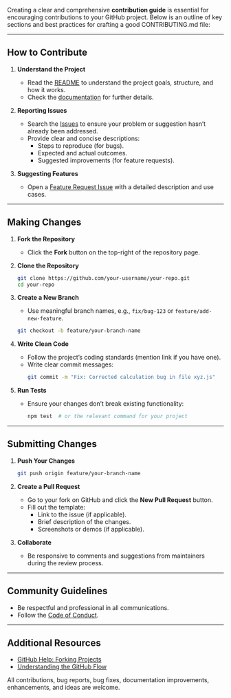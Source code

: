 Creating a clear and comprehensive **contribution guide** is essential for encouraging contributions to your GitHub project. Below is an outline of key sections and best practices for crafting a good CONTRIBUTING.md file:

---

## **How to Contribute**

1. **Understand the Project**  
   - Read the [README](./README.md) to understand the project goals, structure, and how it works.
   - Check the [documentation](#link-to-docs) for further details.

2. **Reporting Issues**  
   - Search the [Issues](https://github.com/your-repo/issues) to ensure your problem or suggestion hasn’t already been addressed.
   - Provide clear and concise descriptions:
     - Steps to reproduce (for bugs).
     - Expected and actual outcomes.
     - Suggested improvements (for feature requests).

3. **Suggesting Features**  
   - Open a [Feature Request Issue](https://github.com/your-repo/issues/new/choose) with a detailed description and use cases.

---

## **Making Changes**

1. **Fork the Repository**  
   - Click the **Fork** button on the top-right of the repository page.

2. **Clone the Repository**  
   ```bash
   git clone https://github.com/your-username/your-repo.git
   cd your-repo
   ```

3. **Create a New Branch**  
   - Use meaningful branch names, e.g., `fix/bug-123` or `feature/add-new-feature`.
   ```bash
   git checkout -b feature/your-branch-name
   ```

4. **Write Clean Code**  
   - Follow the project’s coding standards (mention link if you have one).
   - Write clear commit messages:
     ```bash
     git commit -m "Fix: Corrected calculation bug in file xyz.js"
     ```

5. **Run Tests**  
   - Ensure your changes don’t break existing functionality:
     ```bash
     npm test  # or the relevant command for your project
     ```

---

## **Submitting Changes**

1. **Push Your Changes**  
   ```bash
   git push origin feature/your-branch-name
   ```

2. **Create a Pull Request**  
   - Go to your fork on GitHub and click the **New Pull Request** button.
   - Fill out the template:
     - Link to the issue (if applicable).
     - Brief description of the changes.
     - Screenshots or demos (if applicable).

3. **Collaborate**  
   - Be responsive to comments and suggestions from maintainers during the review process.

---

## **Community Guidelines**

- Be respectful and professional in all communications.
- Follow the [Code of Conduct](./CODE_OF_CONDUCT.md).

---

## **Additional Resources**

- [GitHub Help: Forking Projects](https://help.github.com/articles/fork-a-repo/)
- [Understanding the GitHub Flow](https://guides.github.com/introduction/flow/)

All contributions, bug reports, bug fixes, documentation improvements, enhancements, and ideas are welcome.
